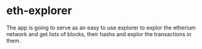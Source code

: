 # eth-explorer

The app is going to serve as an easy to use explorer to explor the etherium network 
and get lists of blocks, their hashs and explor the transactions in them.